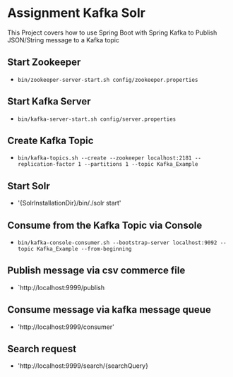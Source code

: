 # Assignment Kafka Solr

This Project covers how to use Spring Boot with Spring Kafka to Publish JSON/String message to a Kafka topic
## Start Zookeeper
- `bin/zookeeper-server-start.sh config/zookeeper.properties`

## Start Kafka Server
- `bin/kafka-server-start.sh config/server.properties`

## Create Kafka Topic
- `bin/kafka-topics.sh --create --zookeeper localhost:2181 --replication-factor 1 --partitions 1 --topic Kafka_Example`

## Start Solr
- '{SolrInstallationDir}/bin/./solr start'

## Consume from the Kafka Topic via Console
- `bin/kafka-console-consumer.sh --bootstrap-server localhost:9092 --topic Kafka_Example --from-beginning`

## Publish message via csv commerce file
- `http://localhost:9999/publish

## Consume message via kafka message queue
- 'http://localhost:9999/consumer'
 
## Search request 
- 'http://localhost:9999/search/{searchQuery}
